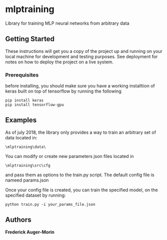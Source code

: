 # mlptraining

Library for training MLP neural networks from arbitrary data

## Getting Started

These instructions will get you a copy of the project up and running on your local machine for development and testing purposes. See deployment for notes on how to deploy the project on a live system.

### Prerequisites

before installing, you should make sure you have a working installtion of keras built on top of tensorflow by running the following

```
pip install keras
pip install tensorflow-gpu
```

## Examples
As of july 2018, the library only provides a way to train an arbitrary set of data located in:
```
\mlptraining\data\
```
You can modify or create new parameters json files located in 
```
\mlptraining\src\cfg
```
and pass them as options to the train.py script. The default config file is nameed params.json

Once your config file is created, you can train the specified model, on the specified dataset by running:
```
python train.py -i your_params_file.json
```

## Authors

**Frederick Auger-Morin** 

